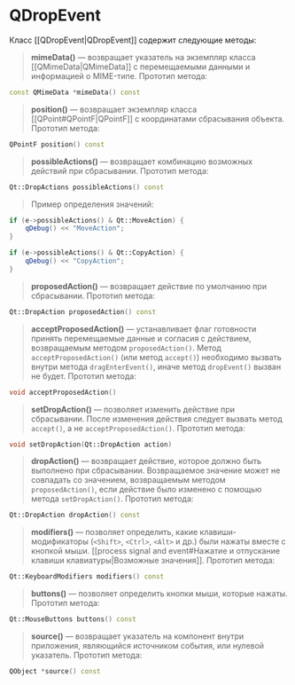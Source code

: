 # QDropEvent

Класс [[QDropEvent|QDropEvent]] содержит следующие методы:

> **mimeData()** — возвращает указатель на экземпляр класса [[QMimeData|QMimeData]] с перемещаемыми данными и информацией о MIME-типе. Прототип метода:
```c++
const QMimeData *mimeData() const
```

> **position()** — возвращает экземпляр класса [[QPoint#QPointF|QPointF]] с координатами сбрасывания объекта. Прототип метода:
```c++
QPointF position() const
```

> **possibleActions()** — возвращает комбинацию возможных действий при сбрасывании. Прототип метода:
```c++
Qt::DropActions possibleActions() const
```
> Пример определения значений:
```c++
if (e->possibleActions() & Qt::MoveAction) {
	qDebug() << "MoveAction";
}

if (e->possibleActions() & Qt::CopyAction) {
	qDebug() << "CopyAction";
}
```

> **proposedAction()** — возвращает действие по умолчанию при сбрасывании. Прототип метода:
```c++
Qt::DropAction proposedAction() const
```

> **acceptProposedAction()** — устанавливает флаг готовности принять перемещаемые данные и согласия с действием, возвращаемым методом `proposedAction()`. Метод `acceptProposedAction()` (или метод `accept()`) необходимо вызвать внутри метода `dragEnterEvent()`, иначе метод `dropEvent()` вызван не будет. Прототип метода:
```c++
void acceptProposedAction()
```

> **setDropAction()** — позволяет изменить действие при сбрасывании. После изменения действия следует вызвать метод `accept()`, а не `acceptProposedAction()`. Прототип метода:
```c++
void setDropAction(Qt::DropAction action)
```

> **dropAction()** — возвращает действие, которое должно быть выполнено при сбрасывании. Возвращаемое значение может не совпадать со значением, возвращаемым методом `proposedAction()`, если действие было изменено с помощью метода `setDropAction()`. Прототип метода:
```c++
Qt::DropAction dropAction() const
```

> **modifiers()** — позволяет определить, какие клавиши-модификаторы (`<Shift>`, `<Ctrl>`, `<Alt>` и др.) были нажаты вместе с кнопкой мыши. [[process signal and event#Нажатие и отпускание клавиши клавиатуры|Возможные значения]]. Прототип метода:
```c++
Qt::KeyboardModifiers modifiers() const
```

> **buttons()** — позволяет определить кнопки мыши, которые нажаты. Прототип метода:
```c++
Qt::MouseButtons buttons() const
```

> **source()** — возвращает указатель на компонент внутри приложения, являющийся источником события, или нулевой указатель. Прототип метода:
```c++
QObject *source() const
```


















